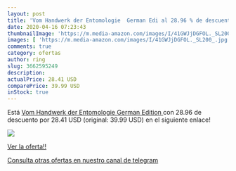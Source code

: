 ```yaml
---
layout: post
title: 'Vom Handwerk der Entomologie  German Edi al 28.96 % de descuento'
date: 2020-04-16 07:23:43
thumbnailImage: 'https://m.media-amazon.com/images/I/41GWJjDGFOL._SL200_.jpg'
images: [ 'https://m.media-amazon.com/images/I/41GWJjDGFOL._SL200_.jpg' ]
comments: true
category: ofertas
author: ring
slug: 3662595249
description:
actualPrice: 28.41 USD
comparePrice: 39.99 USD
inStock: true
---
```


Está [Vom Handwerk der Entomologie  German Edition ](https://www.amazon.com/dp/3662595249/?tag=redken08-20) con 28.96 de descuento por 28.41 USD (original: 39.99 USD) en el siguiente enlace!

[![](https://m.media-amazon.com/images/I/41GWJjDGFOL._SL200_.jpg)](https://www.amazon.com/dp/3662595249/?tag=redken08-20)

[Ver la oferta!!](https://www.amazon.com/dp/3662595249/?tag=redken08-20)

[Consulta otras ofertas en nuestro canal de telegram](https://t.me/s/ofertas25)
